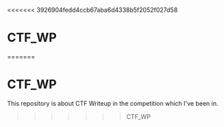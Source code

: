 <<<<<<< 3926904fedd4ccb67aba6d4338b5f2052f027d58
# CTF_WP
=======
# CTF_WP
This repository is about CTF Writeup in the competition which I've been in.
>>>>>>> CTF_WP
